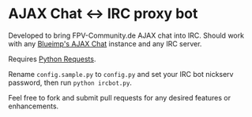 # AJAX Chat <-> IRC proxy bot

Developed to bring FPV-Community.de AJAX chat into IRC. Should work with any [Blueimp's AJAX Chat](https://frug.github.io/AJAX-Chat/) instance and any IRC server.

Requires [Python Requests](http://www.python-requests.org/en/latest/).

Rename `config.sample.py` to `config.py` and set your IRC bot nickserv password, then run `python ircbot.py`.

Feel free to fork and submit pull requests for any desired features or enhancements.